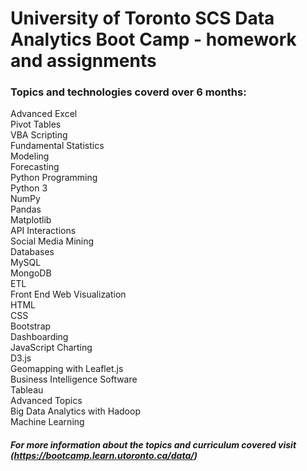 # University of Toronto SCS Data Analytics Boot Camp - homework and assignments

### Topics and technologies coverd over 6 months:

Advanced Excel  
Pivot Tables  
VBA Scripting  
Fundamental Statistics  
Modeling  
Forecasting  
Python Programming  
Python 3  
NumPy  
Pandas  
Matplotlib  
API Interactions  
Social Media Mining  
Databases  
MySQL  
MongoDB  
ETL  
Front End Web Visualization  
HTML  
CSS  
Bootstrap  
Dashboarding  
JavaScript Charting  
D3.js  
Geomapping with Leaflet.js  
Business Intelligence Software  
Tableau  
Advanced Topics  
Big Data Analytics with Hadoop  
Machine Learning  

##### For more information about the topics and curriculum covered visit (https://bootcamp.learn.utoronto.ca/data/)
